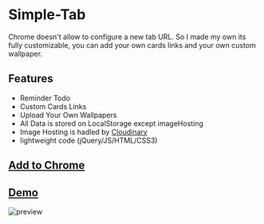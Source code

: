 # Simple-Tab
Chrome doesn't allow to configure a new tab URL. So I made my own its fully customizable, you can add your own cards links and your own custom wallpaper.

## Features
* Reminder Todo
* Custom Cards Links
* Upload Your Own Wallpapers
* All Data is stored on LocalStorage except imageHosting 
* Image Hosting is hadled by [Cloudinary]("https://cloudinary.com/")
* lightweight code (jQuery/JS/HTML/CSS3)

## [Add to Chrome](https://#)

## [Demo](https://asadbek064.github.io/Simple-StartupPage/)
![preview](https://i.imgur.com/VS5aB4R.png)



